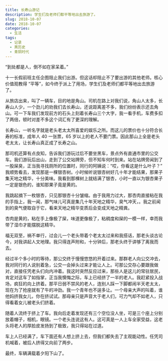 ```yaml
---
title: 长寿山游记
description: 学生们及老师们都平等地出去旅游了。
slug: 2018-10-07
date: 2018-10-07
categories:
  - 生活
tags:
  - 记录
  - 黑历史
  - 青铜时代
---
```


“到处都是人，倒不如在家呆着。”

十一长假前班主任企图阻止我们出游。但这话却阻止不了要出游的其他老师。核心价值观教得 “平等”，如今终于派上了用场，学生们及老师们都平等地出去旅游了。

从旅店出来，叫了一辆车，目的地是角山。司机在路上对我们说，角山人太多，长寿山人少，一个劲儿的劝我们去长寿山，还说距离差不多，我们纷纷表示还去角山。可一下车我们发现前方的石头上刻着长寿山三个大字，我一看手机，车费多扣了两倍，顿时对差不多这个词汇有了更深的理解。

长寿山，一听名字就是老头老太太所喜爱的娱乐之所。而这儿的票价也十分符合长寿的标准，成年人 40 一张票，65 岁以上的老人不要门票。因此那山上全是老头老太太，让长寿山真正成了长寿之山。

那司机还算有点良知，告诉我们游玩过后不要坐黑车，景点外有直通市里的公交车。我们游玩后出山，走到了公交站牌旁，但不知车何时到来。站在站牌旁闻到了一股屎臭，正当我寻找厕所的位置时，同行的阿姨说：“哎，你看这是什么叶子？” 我顺势看去，发现那是一棵银杏树。小时候听说银杏树好几十年才能结果，那果子集天地之精华，十分美味。我看到那棵树上就结满了银杏，小时一直以为银杏果子一定是银色的，谁知那果子竟是黄的。

我跳起摘下一枚银杏，只见那银杏十分皱缩。由于我用力过大，那杏肉直接粘在我的手指上，我一闻，那气味儿可真是集几十年天地之精华，臭气冲天，。我之前闻到的臭气便取自于它，看来天地之精华变质后会变成天地之精粪。

杏肉是黄的，粘在手上像极了屎，味道更像极了，粘稠度和屎的一模一样，幸而我带了湿巾才能摆脱这精华。

福无双至，祸不单行，过会儿一个老头带着个老太太过来和我搭话，那老头谈古论今，对我讲起人文地理。我只得连声附和，十分钟后，那老头终于讲够了离我而去。

经过半个多小时的等待，那公交终于慢慢悠悠的开着过来。那群老人向公交冲去，我对同行的人说别着急，公交一会掉头过来才能让人上。可那公交存心要跟我做对，直接任凭老头们向内冲着。我这时突然反应过来，那些人是这儿的常驻居民，肯定对这车了如指掌，正当我懊悔之际，车上已经挤了一半的老人。我赶紧投入战场，疯狂的向上挤着。那平日弱不禁风的老人，连别人踩一下脚都闹半天老太太，现在为了抢座就有了牛的冲劲。我一个青年也不逞多让。一个母亲大声的叫着，谁他妈挤我女儿，你在挤试试。那母亲只是声音大于老人们，可力气却不如老人，只得看着女儿被老头们挤着。

随着人流终于挤上了车。我向后走着发现还有三个空位没人坐，可是三个座上分别放着帽子，相机，眼镜。一个老头连说这有人。这可真是一人上车全家受益，这老头将老人的厚脸皮发扬到了极致，我只得站在过道。

车上人已经满了，车下面还有人想上挤上去，但我们都失去了主观能动性。任凭司机喊着，被后人挤得又向前了两步。

最终，车辆满载着夕阳下山了。
